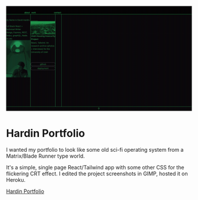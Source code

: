## ![screen](./portfolio_screen.jpg)

# Hardin Portfolio

I wanted my portfolio to look like some old sci-fi operating system from a Matrix/Blade Runner type world.

It's a simple, single page React/Tailwind app with some other CSS for the flickering CRT effect. I edited the project screenshots in GIMP, hosted it on Heroku.

[Hardin Portfolio](https://hardinportfolio.com)
